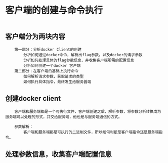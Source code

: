 # 客户端的创建与命令执行
```

```
## 客户端分为两块内容
```
    第一部分：分析docker Client的创建
        分析如何通过docker命令，解析出flag参数，以及docker的请求参数
        分析如何处理具体的flag参数信息，并收集客户端所需的配置信息
        分析如何创建一个docker 客户端
    第二部分：在客户端的基础上执行命令
        如何解析请求参数，获取请求的类型
        如何执行具体指令，最终发生给服务器端

```
## 创建docker client
```
    客户端和服务端都是一个可执行文件，客户端创建之后，解析参数，将参数分析转换成为服务端可以处理的形式，并交给服务端，他也是与服务端通信的方式。

    参数解析：
        客户端和服务端都是可执行的二进制文件，所以如何判断是客户端指令还是服务端指令。
```
## 处理参数信息，收集客户端配置信息
```



